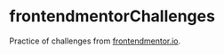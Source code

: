 # frontendmentorChallenges
Practice of challenges from [frontendmentor.io](https://frontendmentor.io).
